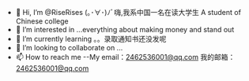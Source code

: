 - 👋 Hi, I’m @RiseRises  (｡･∀･)ﾉﾞ嗨,我系中国一名在读大学生 A student of Chinese college
- 👀 I’m interested in ...everything about making money and stand out
- 🌱 I’m currently learning 。。录取通知书还没发呢
- 💞️ I’m looking to collaborate on ...
- 📫 How to reach me --My email：2462536001@qq.com   我的邮箱：2462536001@qq.com

<!---
RiseRises/RiseRises is a ✨ special ✨ repository because its `README.md` (this file) appears on your GitHub profile.
You can click the Preview link to take a look at your changes.
--->
